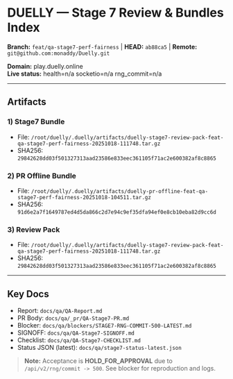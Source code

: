 # DUELLY — Stage 7 Review & Bundles Index

**Branch:** `feat/qa-stage7-perf-fairness`  |  **HEAD:** `ab88ca5`  |  **Remote:** `git@github.com:monaddy/Duelly.git`

**Domain:** play.duelly.online  
**Live status:** health=n/a socketio=n/a rng_commit=n/a

---

## Artifacts

### 1) Stage7 Bundle
- File: `/root/duelly/.duelly/artifacts/duelly-stage7-review-pack-feat-qa-stage7-perf-fairness-20251018-111748.tar.gz`
- SHA256: `29842628dd03f501327313aad23586e833eec361105f71ac2e600382af8c8865`

### 2) PR Offline Bundle
- File: `/root/duelly/.duelly/artifacts/duelly-pr-offline-feat-qa-stage7-perf-fairness-20251018-104511.tar.gz`
- SHA256: `91d6e2a7f1649787ed4d5da866c2d7e94c9ef35dfa94ef0e8cb10eba82d9cc6d`

### 3) Review Pack
- File: `/root/duelly/.duelly/artifacts/duelly-stage7-review-pack-feat-qa-stage7-perf-fairness-20251018-111748.tar.gz`
- SHA256: `29842628dd03f501327313aad23586e833eec361105f71ac2e600382af8c8865`

---

## Key Docs
- Report: `docs/qa/QA-Report.md`
- PR Body: `docs/qa/_pr/QA-Stage7-PR.md`
- Blocker: `docs/qa/blockers/STAGE7-RNG-COMMIT-500-LATEST.md`
- SIGNOFF: `docs/qa/QA-Stage7-SIGNOFF.md`
- Checklist: `docs/qa/QA-Stage7-CHECKLIST.md`
- Status JSON (latest): `docs/qa/stage7-status-latest.json`

> **Note:** Acceptance is **HOLD_FOR_APPROVAL** due to `/api/v2/rng/commit -> 500`. See blocker for reproduction and logs.
